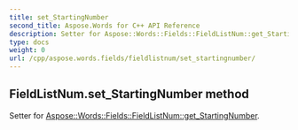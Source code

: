 ```yaml
---
title: set_StartingNumber
second_title: Aspose.Words for C++ API Reference
description: Setter for Aspose::Words::Fields::FieldListNum::get_StartingNumber. 
type: docs
weight: 0
url: /cpp/aspose.words.fields/fieldlistnum/set_startingnumber/
---
```

## FieldListNum.set_StartingNumber method


Setter for [Aspose::Words::Fields::FieldListNum::get_StartingNumber](./get_startingnumber/).

